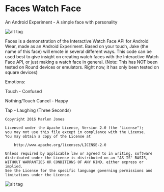 # Faces Watch Face
An Android Experiment - A simple face with personality

![alt tag](https://raw.githubusercontent.com/MJonesDev/FacesWatchFace/master/StoreGraphic.png)

Faces is a demonstration of the Interactive Watch Face API for Android Wear, 
made as an Android Experiment. Based on your touch, Jake (the name of this face)
will emote in several different ways. This code can be used best to give insight on
creating watch faces with the Interactive Watch Face API, or just making a watch
face in general. 
(Note: This has NOT been tested on Round devices or emulators. Right now, it 
has only been tested on square devices)

Emotions:

Touch - Confused

Nothing/Touch Cancel - Happy

Tap - Laughing (Three Seconds)
````
Copyright 2016 Marlon Jones

Licensed under the Apache License, Version 2.0 (the "License");
you may not use this file except in compliance with the License.
You may obtain a copy of the License at

    http://www.apache.org/licenses/LICENSE-2.0

Unless required by applicable law or agreed to in writing, software
distributed under the License is distributed on an "AS IS" BASIS,
WITHOUT WARRANTIES OR CONDITIONS OF ANY KIND, either express or implied.
See the License for the specific language governing permissions and
limitations under the License.
````
![alt tag](https://raw.githubusercontent.com/MJonesDev/FacesWatchFace/master/device-2016-04-12-213043.png)
